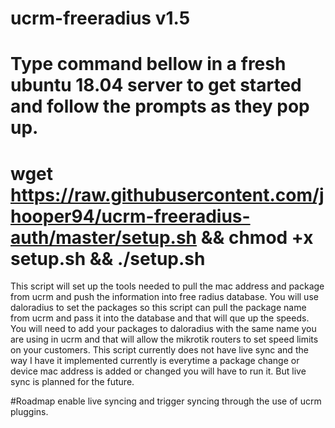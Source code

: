 # ucrm-freeradius v1.5

# Type command bellow in a fresh ubuntu 18.04 server to get started and follow the prompts as they pop up.

# wget https://raw.githubusercontent.com/jhooper94/ucrm-freeradius-auth/master/setup.sh && chmod +x setup.sh && ./setup.sh

This script will set up the tools needed to pull the mac address and package from ucrm and push the information into free radius database. 
You will use daloradius to set the packages so this script can pull the package name from ucrm and pass it into the database and that will que up the speeds. You will need to add your packages to daloradius with the same name you are using in ucrm and that will allow the mikrotik routers to set speed limits on your customers. 
This script currently does not have live sync and the way I have it implemented currently is everytime a package change or device mac address is added or changed you will have to run it. But live sync is planned for the future. 

#Roadmap
enable live syncing and trigger syncing through the use of ucrm pluggins.
